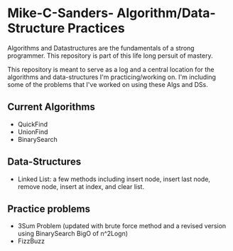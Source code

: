 # Mike-C-Sanders- Algorithm/Data-Structure Practices
Algorithms and Datastructures are the fundamentals of a strong programmer. This repository is part of this life long persuit of mastery. 

This repository is meant to serve as a log and a central location for the algorithms and data-structures I'm practicing/working on. I'm including some of the problems that I've worked on using these Algs and DSs. 

## Current Algorithms

- QuickFind
- UnionFind
- BinarySearch

## Data-Structures

- Linked List: a few methods including insert node, insert last node, remove node, insert at index, and clear list.

## Practice problems

- 3Sum Problem (updated with brute force method and a revised version using BinarySearch BigO of n^2Logn)
- FizzBuzz
